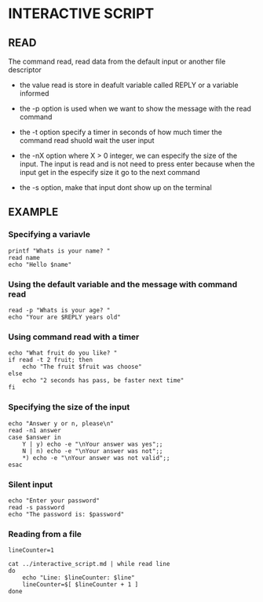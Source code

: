 # INTERACTIVE SCRIPT

## READ

The command read, read data from the default input or another file descriptor

- the value read is store in deafult variable called REPLY or a variable informed

- the -p option is used when we want to show the message with the read command

- the -t option specify a timer in seconds of how much timer the command read shuold wait the user input

- the -nX option where X > 0 integer, we can especify the size of the input. The input is read and is not need to press enter because when the input get in the especify size it go to the next command

- the -s option, make that input dont show up on the terminal

## EXAMPLE

### Specifying a variavle

```
printf "Whats is your name? "
read name
echo "Hello $name"
```

### Using the default variable and the message with command read

```
read -p "Whats is your age? "
echo "Your are $REPLY years old"
```

### Using command read with a timer

```
echo "What fruit do you like? "
if read -t 2 fruit; then
    echo "The fruit $fruit was choose"
else
    echo "2 seconds has pass, be faster next time"
fi
```

### Specifying the size of the input

```
echo "Answer y or n, please\n"
read -n1 answer
case $answer in
    Y | y) echo -e "\nYour answer was yes";;
    N | n) echo -e "\nYour answer was not";;
    *) echo -e "\nYour answer was not valid";;
esac
```

### Silent input

```
echo "Enter your password"
read -s password
echo "The password is: $password"
```

### Reading from a file

```
lineCounter=1

cat ../interactive_script.md | while read line
do
    echo "Line: $lineCounter: $line"
    lineCounter=$[ $lineCounter + 1 ]
done 
```
